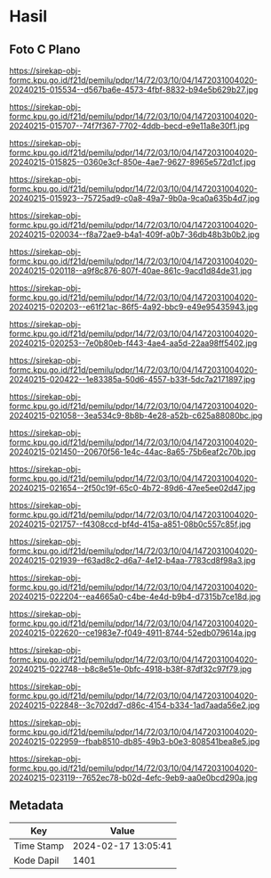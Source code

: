 # Hasil

## Foto C Plano

https://sirekap-obj-formc.kpu.go.id/f21d/pemilu/pdpr/14/72/03/10/04/1472031004020-20240215-015534--d567ba6e-4573-4fbf-8832-b94e5b629b27.jpg

https://sirekap-obj-formc.kpu.go.id/f21d/pemilu/pdpr/14/72/03/10/04/1472031004020-20240215-015707--74f7f367-7702-4ddb-becd-e9e11a8e30f1.jpg

https://sirekap-obj-formc.kpu.go.id/f21d/pemilu/pdpr/14/72/03/10/04/1472031004020-20240215-015825--0360e3cf-850e-4ae7-9627-8965e572d1cf.jpg

https://sirekap-obj-formc.kpu.go.id/f21d/pemilu/pdpr/14/72/03/10/04/1472031004020-20240215-015923--75725ad9-c0a8-49a7-9b0a-9ca0a635b4d7.jpg

https://sirekap-obj-formc.kpu.go.id/f21d/pemilu/pdpr/14/72/03/10/04/1472031004020-20240215-020034--f8a72ae9-b4a1-409f-a0b7-36db48b3b0b2.jpg

https://sirekap-obj-formc.kpu.go.id/f21d/pemilu/pdpr/14/72/03/10/04/1472031004020-20240215-020118--a9f8c876-807f-40ae-861c-9acd1d84de31.jpg

https://sirekap-obj-formc.kpu.go.id/f21d/pemilu/pdpr/14/72/03/10/04/1472031004020-20240215-020203--e61f21ac-86f5-4a92-bbc9-e49e95435943.jpg

https://sirekap-obj-formc.kpu.go.id/f21d/pemilu/pdpr/14/72/03/10/04/1472031004020-20240215-020253--7e0b80eb-f443-4ae4-aa5d-22aa98ff5402.jpg

https://sirekap-obj-formc.kpu.go.id/f21d/pemilu/pdpr/14/72/03/10/04/1472031004020-20240215-020422--1e83385a-50d6-4557-b33f-5dc7a2171897.jpg

https://sirekap-obj-formc.kpu.go.id/f21d/pemilu/pdpr/14/72/03/10/04/1472031004020-20240215-021058--3ea534c9-8b8b-4e28-a52b-c625a88080bc.jpg

https://sirekap-obj-formc.kpu.go.id/f21d/pemilu/pdpr/14/72/03/10/04/1472031004020-20240215-021450--20670f56-1e4c-44ac-8a65-75b6eaf2c70b.jpg

https://sirekap-obj-formc.kpu.go.id/f21d/pemilu/pdpr/14/72/03/10/04/1472031004020-20240215-021654--2f50c19f-65c0-4b72-89d6-47ee5ee02d47.jpg

https://sirekap-obj-formc.kpu.go.id/f21d/pemilu/pdpr/14/72/03/10/04/1472031004020-20240215-021757--f4308ccd-bf4d-415a-a851-08b0c557c85f.jpg

https://sirekap-obj-formc.kpu.go.id/f21d/pemilu/pdpr/14/72/03/10/04/1472031004020-20240215-021939--f63ad8c2-d6a7-4e12-b4aa-7783cd8f98a3.jpg

https://sirekap-obj-formc.kpu.go.id/f21d/pemilu/pdpr/14/72/03/10/04/1472031004020-20240215-022204--ea4665a0-c4be-4e4d-b9b4-d7315b7ce18d.jpg

https://sirekap-obj-formc.kpu.go.id/f21d/pemilu/pdpr/14/72/03/10/04/1472031004020-20240215-022620--ce1983e7-f049-4911-8744-52edb079614a.jpg

https://sirekap-obj-formc.kpu.go.id/f21d/pemilu/pdpr/14/72/03/10/04/1472031004020-20240215-022748--b8c8e51e-0bfc-4918-b38f-87df32c97f79.jpg

https://sirekap-obj-formc.kpu.go.id/f21d/pemilu/pdpr/14/72/03/10/04/1472031004020-20240215-022848--3c702dd7-d86c-4154-b334-1ad7aada56e2.jpg

https://sirekap-obj-formc.kpu.go.id/f21d/pemilu/pdpr/14/72/03/10/04/1472031004020-20240215-022959--fbab8510-db85-49b3-b0e3-808541bea8e5.jpg

https://sirekap-obj-formc.kpu.go.id/f21d/pemilu/pdpr/14/72/03/10/04/1472031004020-20240215-023119--7652ec78-b02d-4efc-9eb9-aa0e0bcd290a.jpg


## Metadata

| Key        | Value               |
| ---------- | ------------------- |
| Time Stamp | 2024-02-17 13:05:41 |
| Kode Dapil | 1401                |



